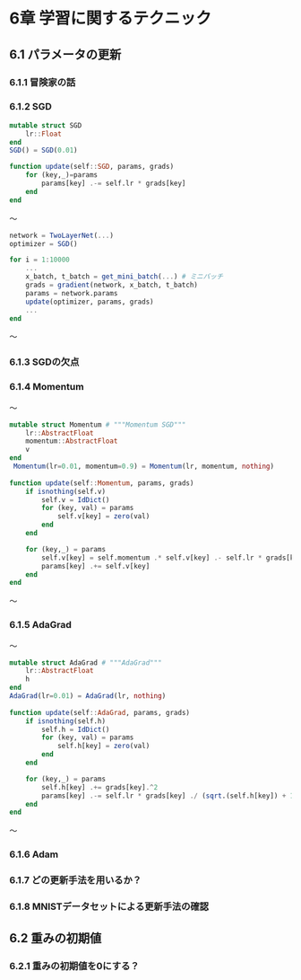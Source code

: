 # 6章 学習に関するテクニック
## 6.1 パラメータの更新
### 6.1.1 冒険家の話
### 6.1.2 SGD

```julia
mutable struct SGD
    lr::Float
end
SGD() = SGD(0.01)

function update(self::SGD, params, grads)
    for (key,_)=params
        params[key] .-= self.lr * grads[key]
    end
end
```

～  

```julia
network = TwoLayerNet(...)
optimizer = SGD()

for i = 1:10000
    ...
    x_batch, t_batch = get_mini_batch(...) # ミニバッチ
    grads = gradient(network, x_batch, t_batch)
    params = network.params
    update(optimizer, params, grads)
    ...
end
```

～  

### 6.1.3 SGDの欠点
### 6.1.4 Momentum

～  

```julia
mutable struct Momentum # """Momentum SGD"""
    lr::AbstractFloat
    momentum::AbstractFloat
    v
end
 Momentum(lr=0.01, momentum=0.9) = Momentum(lr, momentum, nothing)
         
function update(self::Momentum, params, grads)
    if isnothing(self.v)
        self.v = IdDict()
        for (key, val) = params
            self.v[key] = zero(val)
        end
    end

    for (key,_) = params
        self.v[key] = self.momentum .* self.v[key] .- self.lr * grads[key] 
        params[key] .+= self.v[key]
    end
end
```

～  

### 6.1.5 AdaGrad

～  

```julia
mutable struct AdaGrad # """AdaGrad"""
    lr::AbstractFloat
    h
end
AdaGrad(lr=0.01) = AdaGrad(lr, nothing)
        
function update(self::AdaGrad, params, grads)
    if isnothing(self.h)
        self.h = IdDict()
        for (key, val) = params
            self.h[key] = zero(val)
        end
    end

    for (key,_) = params
        self.h[key] .+= grads[key].^2
        params[key] .-= self.lr * grads[key] ./ (sqrt.(self.h[key]) + 1e-7)
    end
end
```

～  

### 6.1.6 Adam
### 6.1.7 どの更新手法を用いるか？
### 6.1.8 MNISTデータセットによる更新手法の確認
## 6.2 重みの初期値
### 6.2.1 重みの初期値を0にする？
